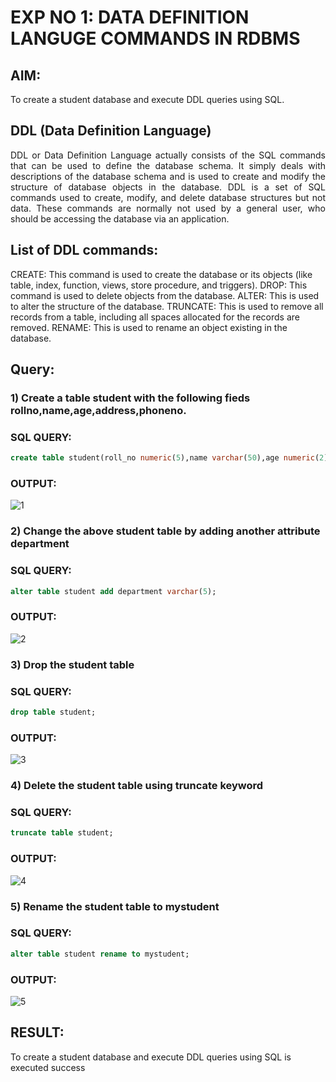 # EXP NO 1: DATA DEFINITION LANGUGE COMMANDS IN RDBMS

## AIM:
To create a student database and execute DDL queries using SQL.


## DDL (Data Definition Language)
<div align="justify">
DDL or Data Definition Language actually consists of the SQL commands that can be used to define the database schema. It simply deals with descriptions of the database schema and is used to create and modify the structure of database objects in the database. DDL is a set of SQL commands used to create, modify, and delete database structures but not data. These commands are normally not used by a general user, who should be accessing the database via an application.
</div>
 
## List of DDL commands: 
<div align="left">
CREATE: This command is used to create the database or its objects (like table, index, function, views, store procedure, and triggers).
DROP: This command is used to delete objects from the database.
ALTER: This is used to alter the structure of the database.
TRUNCATE: This is used to remove all records from a table, including all spaces allocated for the records are removed.
RENAME: This is used to rename an object existing in the database.
</div>

## Query:
### 1) Create a table student with the following fieds rollno,name,age,address,phoneno.

### SQL QUERY: 
```SQL
create table student(roll_no numeric(5),name varchar(50),age numeric(2),address varchar(50),ph_no numeric(10));
```

### OUTPUT:
![1](https://github.com/Janarthanan2/F2_DBMS/assets/119393515/064789d1-5ff4-4050-8ab2-ec8dfc0a0e71)

### 2) Change the above student table by adding another attribute department

### SQL QUERY: 
```SQL
alter table student add department varchar(5);
```
### OUTPUT:
![2](https://github.com/Janarthanan2/F2_DBMS/assets/119393515/aa84a66c-04fd-4246-be9b-5052307e8ca7)


### 3) Drop the student table
 
### SQL QUERY: 
```SQL
drop table student;
```

### OUTPUT:
![3](https://github.com/Janarthanan2/F2_DBMS/assets/119393515/31039b58-4b57-4fa3-847e-59f9382f47d8)


### 4) Delete the student table using truncate keyword

### SQL QUERY: 
```SQL
truncate table student;
```

### OUTPUT:
![4](https://github.com/Janarthanan2/F2_DBMS/assets/119393515/eefd7371-60ec-4c8f-9b74-f0d932c20b1a)



### 5) Rename the student table to mystudent

### SQL QUERY: 
```SQL
alter table student rename to mystudent;
```

### OUTPUT:
![5](https://github.com/Janarthanan2/F2_DBMS/assets/119393515/b9014429-7fa4-4ff4-936f-6922e88dc250)

## RESULT:
   To create a student database and execute DDL queries using SQL is executed success
